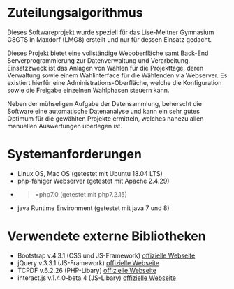 # Zuteilungsalgorithmus
Dieses Softwareprojekt wurde speziell für das Lise-Meitner Gymnasium G8GTS in Maxdorf (LMG8) erstellt und nur für dessen Einsatz gedacht.

Dieses Projekt bietet eine vollständige Weboberfläche samt Back-End Serverprogrammierung zur Datenverwaltung und Verarbeitung. Einsatzzweck ist das Anlagen von Wahlen für die Projekttage, deren Verwaltung sowie einem Wahlinterface für die Wählenden via Webserver. Es existiert hierfür eine Administrations-Oberfläche, welche die Konfiguration sowie die Freigabe einzelnen Wahlphasen steuern kann.

Neben der mühseligen Aufgabe der Datensammlung, beherscht die Software eine automatische Datenanalyse und kann ein sehr gutes Optimum für die gewählten Projekte ermitteln, welches nahezu allen manuellen Auswertungen überlegen ist.

# Systemanforderungen
- Linux OS, Mac OS (getestet mit Ubuntu 18.04 LTS)
- php-fähiger Webserver (getestet mit Apache 2.4.29)
- >=php7.0 (getestet mit php7.2.15)
- java Runtime Environment (getestet mit java 7 und 8)


# Verwendete externe Bibliotheken
- Bootstrap v.4.3.1 (CSS und JS-Framework) [offizielle Webseite](https://getbootstrap.com/)
- jQuery v.3.3.1 (JS-Framework) [offizielle Webseite](https://jquery.com/)
- TCPDF v.6.2.26 (PHP-Libary) [offizielle Webseite](https://tcpdf.org/)
- interact.js v.1.4.0-beta.4 (JS-Libary) [offizielle Webseite](http://interactjs.io/)

